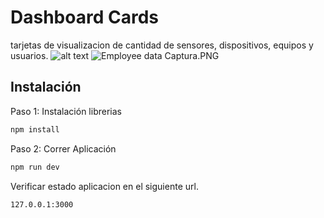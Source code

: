# Dashboard Cards
tarjetas de visualizacion de cantidad de sensores, dispositivos, equipos y usuarios.
![alt text](https://https://github.com/kabarcagracia/Dashboard-Cards/blob/main/Captura.PNG?raw=true)
![Employee data](/Dashboard-Cards/Captura.PNG?raw=true "Employee Data title")
Captura.PNG
## Instalación
Paso 1: Instalación librerias

```sh
npm install
```

Paso 2: Correr Aplicación
```sh
npm run dev
```

Verificar estado aplicacion en el siguiente url.

```sh
127.0.0.1:3000
